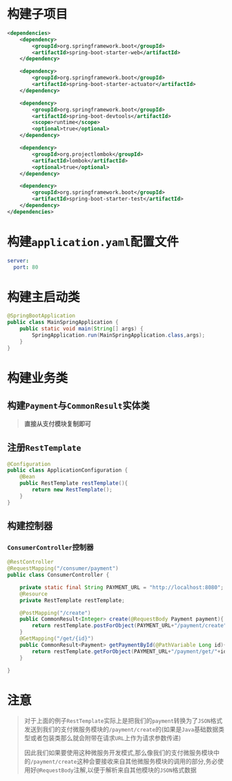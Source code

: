 # 构建子项目

```xml
<dependencies>
    <dependency>
        <groupId>org.springframework.boot</groupId>
        <artifactId>spring-boot-starter-web</artifactId>
    </dependency>

    <dependency>
        <groupId>org.springframework.boot</groupId>
        <artifactId>spring-boot-starter-actuator</artifactId>
    </dependency>

    <dependency>
        <groupId>org.springframework.boot</groupId>
        <artifactId>spring-boot-devtools</artifactId>
        <scope>runtime</scope>
        <optional>true</optional>
    </dependency>

    <dependency>
        <groupId>org.projectlombok</groupId>
        <artifactId>lombok</artifactId>
        <optional>true</optional>
    </dependency>

    <dependency>
        <groupId>org.springframework.boot</groupId>
        <artifactId>spring-boot-starter-test</artifactId>
    </dependency>
</dependencies>
```

# 构建`application.yaml`配置文件

```yaml
server:
  port: 80
```

# 构建主启动类

```java
@SpringBootApplication
public class MainSpringApplication {
    public static void main(String[] args) {
        SpringApplication.run(MainSpringApplication.class,args);
    }
}
```

# 构建业务类

## 构建`Payment`与`CommonResult`实体类

> **直接从支付模块复制即可**

## 注册`RestTemplate`

```java
@Configuration
public class ApplicationConfiguration {
    @Bean
    public RestTemplate restTemplate(){
        return new RestTemplate();
    }
}
```

## 构建控制器

### `ConsumerController`控制器

```java
@RestController
@RequestMapping("/consumer/payment")
public class ConsumerController {

    private static final String PAYMENT_URL = "http://localhost:8080";
    @Resource
    private RestTemplate restTemplate;

    @PostMapping("/create")
    public CommonResult<Integer> create(@RequestBody Payment payment){
        return restTemplate.postForObject(PAYMENT_URL+"/payment/create",payment,CommonResult.class);
    }
    @GetMapping("/get/{id}")
    public CommonResult<Payment> getPaymentById(@PathVariable Long id){
        return restTemplate.getForObject(PAYMENT_URL+"/payment/get/"+id,CommonResult.class);
    }

}
```

# 注意

> ​		对于上面的例子`RestTemplate`实际上是把我们的`payment`转换为了`JSON`格式发送到我们的支付微服务模块的`/payment/create`的(如果是`Java`基础数据类型或者包装类那么就会附带在请求`URL`上作为请求参数传递)
>
> ​		因此我们如果要使用这种微服务开发模式,那么像我们的支付微服务模块中的`/payment/create`这种会要接收来自其他微服务模块的调用的部分,务必使用好`@RequestBody`注解,以便于解析来自其他模块的`JSON`格式数据
